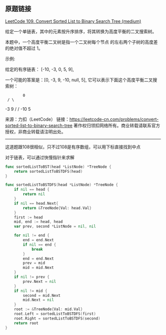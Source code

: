 ## 原题链接

[LeetCode 109. Convert Sorted List to Binary Search Tree (medium)](https://leetcode-cn.com/problems/convert-sorted-list-to-binary-search-tree/)

给定一个单链表，其中的元素按升序排序，将其转换为高度平衡的二叉搜索树。

本题中，一个高度平衡二叉树是指一个二叉树每个节点 的左右两个子树的高度差的绝对值不超过 1。

示例:

给定的有序链表： [-10, -3, 0, 5, 9],

一个可能的答案是：[0, -3, 9, -10, null, 5], 它可以表示下面这个高度平衡二叉搜索树：
      
			0
     / \
   -3   9
   /   /
 -10  5

来源：力扣（LeetCode） 链接：<https://leetcode-cn.com/problems/convert-sorted-list-to-binary-search-tree> 著作权归领扣网络所有。商业转载请联系官方授权，非商业转载请注明出处。

--------------------------------------------------------------------------------

这道题跟108很相似，只不过108是有序数组，可以用下标直接找到中点

对于链表，可以通过快慢指针来求解

```go
func sortedListToBST(head *ListNode) *TreeNode {
    return sortedListToBSTDFS(head)
}

func sortedListToBSTDFS(head *ListNode) *TreeNode {
    if nil == head {
        return nil
    }
    if nil == head.Next{
        return &TreeNode{Val: head.Val}
    }
    first := head
    mid, end := head, head
    var prev, second *ListNode = nil, nil

    for nil != end {
        end = end.Next
        if nil == end {
            break
        }
        end = end.Next
        prev = mid
        mid = mid.Next
    }
    if nil != prev {
        prev.Next = nil
    }
    if nil != mid {
        second = mid.Next
        mid.Next = nil
    }
    root := &TreeNode{Val: mid.Val}
    root.Left = sortedListToBSTDFS(first)
    root.Right = sortedListToBSTDFS(second)
    return root
}
```
